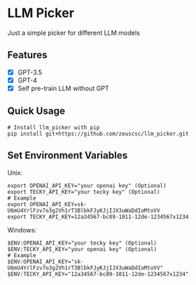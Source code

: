 # LLM Picker
Just a simple picker for different LLM models

## Features
- [x] GPT-3.5
- [x] GPT-4
- [x] Self pre-train LLM without GPT

## Quick Usage
~~~shell
# Install llm_picker with pip
pip install git+https://github.com/zeuscsc/llm_picker.git
~~~
## Set Environment Variables
Unix:
~~~shell Unix
export OPENAI_API_KEY="your openai key" (Optional)
export TECKY_API_KEY="your tecky key" (Optional)
# Example
export OPENAI_API_KEY=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
export TECKY_API_KEY=12a34567-bc89-1011-12de-1234567x1234
~~~
Windows:
~~~shell Windows
$ENV:OPENAI_API_KEY="your tecky key" (Optional)
$ENV:TECKY_API_KEY="your openai key" (Optional)
# Example
$ENV:OPENAI_API_KEY="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"
$ENV:TECKY_API_KEY="12a34567-bc89-1011-12de-1234567x1234"
~~~